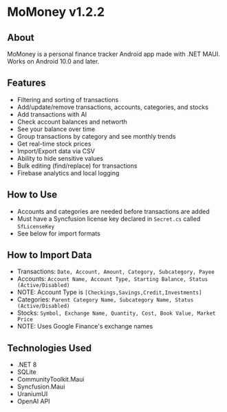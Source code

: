 # MoMoney v1.2.2
## About
MoMoney is a personal finance tracker Android app made with .NET MAUI.
Works on Android 10.0 and later.

## Features
* Filtering and sorting of transactions
* Add/update/remove transactions, accounts, categories, and stocks
* Add transactions with AI
* Check account balances and networth
* See your balance over time
* Group transactions by category and see monthly trends
* Get real-time stock prices
* Import/Export data via CSV
* Ability to hide sensitive values
* Bulk editing (find/replace) for transactions
* Firebase analytics and local logging

## How to Use
* Accounts and categories are needed before transactions are added
* Must have a Syncfusion license key declared in `Secret.cs` called `SfLicenseKey`
* See below for import formats

## How to Import Data
* Transactions: `Date, Account, Amount, Category, Subcategory, Payee`
* Accounts: `Account Name, Account Type, Starting Balance, Status (Active/Disabled)`
* NOTE: Account Type is `[Checkings,Savings,Credit,Investments]`
* Categories: `Parent Category Name, Subcategory Name, Status (Active/Disabled)`
* Stocks: `Symbol, Exchange Name, Quantity, Cost, Book Value, Market Price`
* NOTE: Uses Google Finance's exchange names

## Technologies Used
* .NET 8
* SQLite
* CommunityToolkit.Maui
* Syncfusion.Maui
* UraniumUI
* OpenAI API